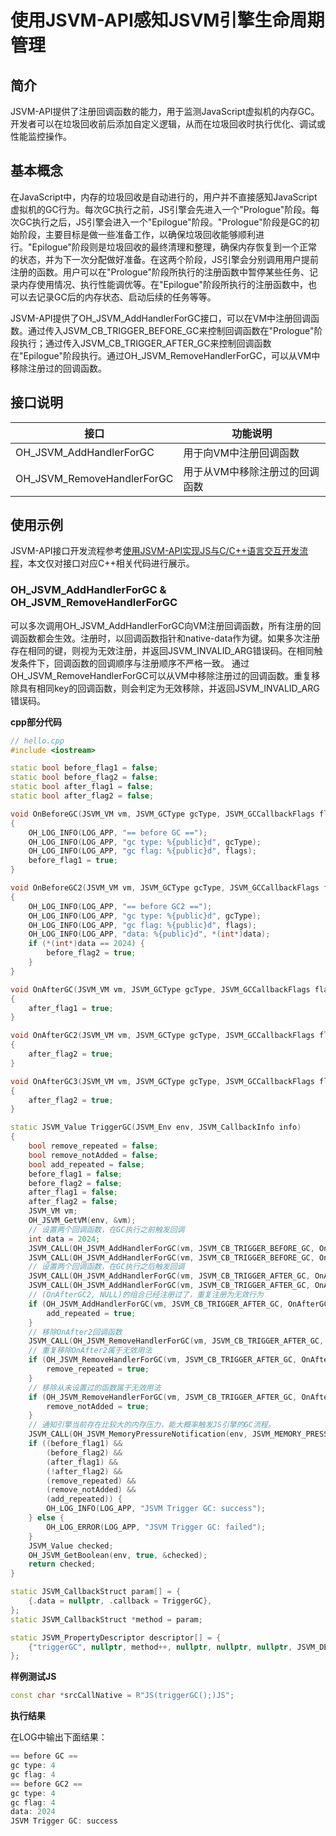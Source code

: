 # 使用JSVM-API感知JSVM引擎生命周期管理
<!--Kit: NDK Development-->
<!--Subsystem: arkcompiler-->
<!--Owner: @yuanxiaogou; @string_sz-->
<!--Designer: @knightaoko-->
<!--Tester: @test_lzz-->
<!--Adviser: @fang-jinxu-->

## 简介

JSVM-API提供了注册回调函数的能力，用于监测JavaScript虚拟机的内存GC。开发者可以在垃圾回收前后添加自定义逻辑，从而在垃圾回收时执行优化、调试或性能监控操作。

## 基本概念

在JavaScript中，内存的垃圾回收是自动进行的，用户并不直接感知JavaScript虚拟机的GC行为。每次GC执行之前，JS引擎会先进入一个"Prologue"阶段。每次GC执行之后，JS引擎会进入一个"Epilogue"阶段。"Prologue"阶段是GC的初始阶段，主要目标是做一些准备工作，以确保垃圾回收能够顺利进行。"Epilogue"阶段则是垃圾回收的最终清理和整理，确保内存恢复到一个正常的状态，并为下一次分配做好准备。在这两个阶段，JS引擎会分别调用用户提前注册的函数。用户可以在"Prologue"阶段所执行的注册函数中暂停某些任务、记录内存使用情况、执行性能调优等。在"Epilogue"阶段所执行的注册函数中，也可以去记录GC后的内存状态、启动后续的任务等等。

JSVM-API提供了OH_JSVM_AddHandlerForGC接口，可以在VM中注册回调函数。通过传入JSVM_CB_TRIGGER_BEFORE_GC来控制回调函数在"Prologue"阶段执行；通过传入JSVM_CB_TRIGGER_AFTER_GC来控制回调函数在"Epilogue"阶段执行。通过OH_JSVM_RemoveHandlerForGC，可以从VM中移除注册过的回调函数。

## 接口说明

| 接口                       | 功能说明                            |
|----------------------------|-------------------------------------|
| OH_JSVM_AddHandlerForGC         | 用于向VM中注册回调函数|
| OH_JSVM_RemoveHandlerForGC   | 用于从VM中移除注册过的回调函数|

## 使用示例

JSVM-API接口开发流程参考[使用JSVM-API实现JS与C/C++语言交互开发流程](use-jsvm-process.md)，本文仅对接口对应C++相关代码进行展示。

### OH_JSVM_AddHandlerForGC & OH_JSVM_RemoveHandlerForGC

可以多次调用OH_JSVM_AddHandlerForGC向VM注册回调函数，所有注册的回调函数都会生效。注册时，以回调函数指针和native-data作为键。如果多次注册存在相同的键，则视为无效注册，并返回JSVM_INVALID_ARG错误码。在相同触发条件下，回调函数的回调顺序与注册顺序不严格一致。
通过OH_JSVM_RemoveHandlerForGC可以从VM中移除注册过的回调函数。重复移除具有相同key的回调函数，则会判定为无效移除，并返回JSVM_INVALID_ARG错误码。

**cpp部分代码**

```cpp
// hello.cpp
#include <iostream>

static bool before_flag1 = false;
static bool before_flag2 = false;
static bool after_flag1 = false;
static bool after_flag2 = false;

void OnBeforeGC(JSVM_VM vm, JSVM_GCType gcType, JSVM_GCCallbackFlags flags, void *data)
{
    OH_LOG_INFO(LOG_APP, "== before GC ==");
    OH_LOG_INFO(LOG_APP, "gc type: %{public}d", gcType);
    OH_LOG_INFO(LOG_APP, "gc flag: %{public}d", flags);
    before_flag1 = true;
}

void OnBeforeGC2(JSVM_VM vm, JSVM_GCType gcType, JSVM_GCCallbackFlags flags, void *data)
{
    OH_LOG_INFO(LOG_APP, "== before GC2 ==");
    OH_LOG_INFO(LOG_APP, "gc type: %{public}d", gcType);
    OH_LOG_INFO(LOG_APP, "gc flag: %{public}d", flags);
    OH_LOG_INFO(LOG_APP, "data: %{public}d", *(int*)data);
    if (*(int*)data == 2024) {
        before_flag2 = true;
    }
}

void OnAfterGC(JSVM_VM vm, JSVM_GCType gcType, JSVM_GCCallbackFlags flags, void *data)
{
    after_flag1 = true;
}

void OnAfterGC2(JSVM_VM vm, JSVM_GCType gcType, JSVM_GCCallbackFlags flags, void *data)
{
    after_flag2 = true;
}

void OnAfterGC3(JSVM_VM vm, JSVM_GCType gcType, JSVM_GCCallbackFlags flags, void *data)
{
    after_flag2 = true;
}

static JSVM_Value TriggerGC(JSVM_Env env, JSVM_CallbackInfo info)
{
    bool remove_repeated = false;
    bool remove_notAdded = false;
    bool add_repeated = false;
    before_flag1 = false;
    before_flag2 = false;
    after_flag1 = false;
    after_flag2 = false;
    JSVM_VM vm;
    OH_JSVM_GetVM(env, &vm);
    // 设置两个回调函数，在GC执行之前触发回调
    int data = 2024;
    JSVM_CALL(OH_JSVM_AddHandlerForGC(vm, JSVM_CB_TRIGGER_BEFORE_GC, OnBeforeGC, JSVM_GC_TYPE_ALL, NULL));
    JSVM_CALL(OH_JSVM_AddHandlerForGC(vm, JSVM_CB_TRIGGER_BEFORE_GC, OnBeforeGC2, JSVM_GC_TYPE_ALL, (void*)(&data)));
    // 设置两个回调函数，在GC执行之后触发回调
    JSVM_CALL(OH_JSVM_AddHandlerForGC(vm, JSVM_CB_TRIGGER_AFTER_GC, OnAfterGC, JSVM_GC_TYPE_ALL, NULL));
    JSVM_CALL(OH_JSVM_AddHandlerForGC(vm, JSVM_CB_TRIGGER_AFTER_GC, OnAfterGC2, JSVM_GC_TYPE_ALL, NULL));
    // (OnAfterGC2, NULL)的组合已经注册过了，重复注册为无效行为
    if (OH_JSVM_AddHandlerForGC(vm, JSVM_CB_TRIGGER_AFTER_GC, OnAfterGC2, JSVM_GC_TYPE_ALL, NULL) == JSVM_INVALID_ARG) {
        add_repeated = true;
    }
    // 移除OnAfter2回调函数
    JSVM_CALL(OH_JSVM_RemoveHandlerForGC(vm, JSVM_CB_TRIGGER_AFTER_GC, OnAfterGC2, NULL));
    // 重复移除OnAfter2属于无效用法
    if (OH_JSVM_RemoveHandlerForGC(vm, JSVM_CB_TRIGGER_AFTER_GC, OnAfterGC2, NULL) == JSVM_INVALID_ARG) {
        remove_repeated = true;
    }
    // 移除从未设置过的函数属于无效用法
    if (OH_JSVM_RemoveHandlerForGC(vm, JSVM_CB_TRIGGER_AFTER_GC, OnAfterGC3, NULL) == JSVM_INVALID_ARG) {
        remove_notAdded = true;
    }
    // 通知引擎当前存在比较大的内存压力，能大概率触发JS引擎的GC流程。
    JSVM_CALL(OH_JSVM_MemoryPressureNotification(env, JSVM_MEMORY_PRESSURE_LEVEL_CRITICAL));
    if ((before_flag1) &&
        (before_flag2) &&
        (after_flag1) &&
        (!after_flag2) &&
        (remove_repeated) &&
        (remove_notAdded) &&
        (add_repeated)) {
        OH_LOG_INFO(LOG_APP, "JSVM Trigger GC: success");
    } else {
        OH_LOG_ERROR(LOG_APP, "JSVM Trigger GC: failed");
    }
    JSVM_Value checked;
    OH_JSVM_GetBoolean(env, true, &checked);
    return checked;
}

static JSVM_CallbackStruct param[] = {
    {.data = nullptr, .callback = TriggerGC},
};
static JSVM_CallbackStruct *method = param;

static JSVM_PropertyDescriptor descriptor[] = {
    {"triggerGC", nullptr, method++, nullptr, nullptr, nullptr, JSVM_DEFAULT},
};
```
**样例测试JS**
```cpp
const char *srcCallNative = R"JS(triggerGC();)JS";
```
**执行结果**

在LOG中输出下面结果：
```cpp
== before GC ==
gc type: 4
gc flag: 4
== before GC2 ==
gc type: 4
gc flag: 4
data: 2024
JSVM Trigger GC: success
```